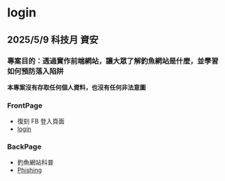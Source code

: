 # login
## 2025/5/9 科技月 資安
### 專案目的：透過實作前端網站，讓大眾了解釣魚網站是什麼，並學習如何預防落入陷阱
**本專案沒有存取任何個人資料，也沒有任何非法意圖**
### FrontPage
* 復刻 FB 登入頁面
* [login](https://proproproproject.github.io/login/FrontPage/)
### BackPage
* 釣魚網站科普
* [Phishing](https://proproproproject.github.io/login/BackPage/introduction.html)
